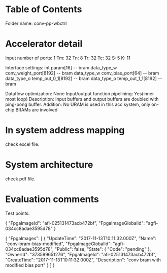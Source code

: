 <span style="display: inline-block;">

# Table of Contents
Folder name: conv-pp-wbctrl
# Accelerator detail
Input number of ports: 1
Tm: 32
Tn: 8
Tr: 32
Tc: 32
S:  5
K:  11

Interface settings:
int param[16] -- bram
data_type_w   conv_weight_port[8192] -- bram
data_type_w   conv_bias_port[64]  -- bram
data_type_o   temp_out_0_1[8192] -- bram
data_type_o   temp_out_1_1[8192] -- bram

Dataflow optimization: None
Input/output function pipelining: Yes(inner most loop)
Description: Input buffers and output buffers are doubled with ping-pong buffer.
Addition: No URAM is used in this acc system, only on-chip BRAMs are involved




# In system address mapping
check excel file.
# System architecture
check pdf file.


# Evaluation comments
Test points:

{
    "FpgaImageId": "afi-025131473acb472bf", 
    "FpgaImageGlobalId": "agfi-034cc8adae3595d78"
}

{
    "FpgaImages": [
        {
            "UpdateTime": "2017-11-13T10:11:32.000Z", 
            "Name": "conv-bram-bias-modified", 
            "FpgaImageGlobalId": "agfi-034cc8adae3595d78", 
            "Public": false, 
            "State": {
                "Code": "pending"
            }, 
            "OwnerId": "373589651276", 
            "FpgaImageId": "afi-025131473acb472bf", 
            "CreateTime": "2017-11-13T10:11:32.000Z", 
            "Description": "conv bram with modified bias port"
        }
    ]
}






